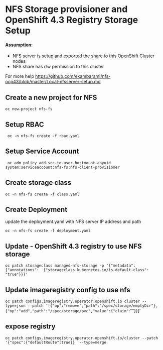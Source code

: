 
# NFS Storage provisioner and OpenShift 4.3 Registry Storage Setup 

#### Assumption:
- NFS server is setup and exported the share to this OpenShift Cluster nodes
- NFS share has r/w permission to this cluster

For more help https://github.com/ekambaraml/nfs-ocp43/blob/master/Local-nfsserver-setup.md

## Create a new project for NFS

` oc new-project nfs-fs `

## Setup RBAC
` oc -n nfs-fs create -f rbac.yaml`

##  Setup Service Account
` oc adm policy add-scc-to-user hostmount-anyuid system:serviceaccount:nfs-fs:nfs-client-provisioner`

## Create storage class
`oc -n nfs-fs create -f class.yaml`

## Create Deployment
update the deployment.yaml with NFS server IP address and path

`oc -n nfs-fs create -f deployment.yaml`


## Update - OpenShift 4.3 registry to use NFS storage
`oc patch storageclass managed-nfs-storage -p '{"metadata": {"annotations":  {"storageclass.kubernetes.io/is-default-class": "true"}}}'`

## Update imageregistry config to use nfs
`oc patch configs.imageregistry.operator.openshift.io cluster --type=json --patch '[{"op":"remove","path":"/spec/storage/emptyDir"},{"op":"add","path":"/spec/storage/pvc","value":{"claim"`:""}}]'

## expose registry
`oc patch configs.imageregistry.operator.openshift.io/cluster --patch '{"spec":{"defaultRoute":true}}' --type=merge`


